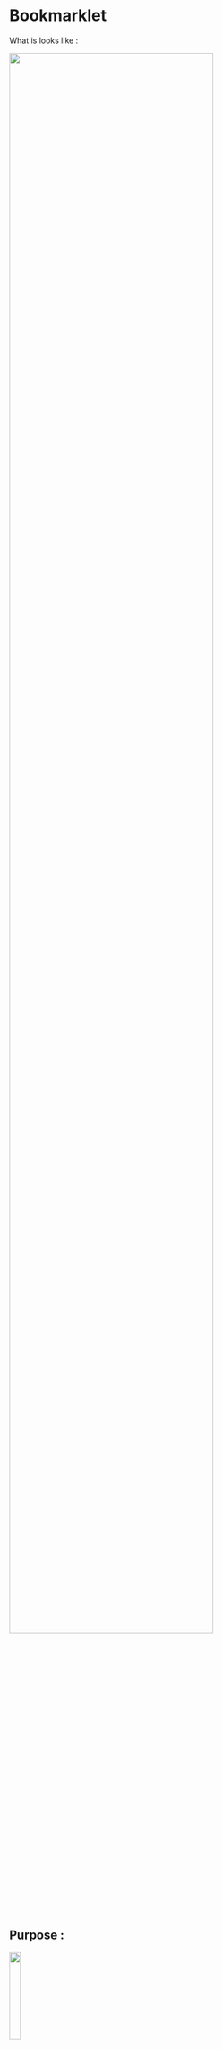 # Bookmarklet

What is looks like : 

<img src="https://nicocouz.github.io/Bookmarklet/img/readme.jpeg" width="85%">

<br>

## Purpose : 

<img src="https://nicocouz.github.io/Bookmarklet/img/tms.png" width="20%">


- [x] Get the site(s) ID(s)
- [x] Get the container(s) ID(s) + Version(s) called (with href link to the TagCommander deploy tab)
- [x] Get the tag(s) triggered (with href link to the TagCommander Tag)

<br>

<img src="https://nicocouz.github.io/Bookmarklet/img/trustco.png" width="20%">

- [x] Get the Privacy ID + Version called (with href link to the TrustCommander deploy tab)


<br>


## How to install : 


> On any website, drag the url in your bookmarklets : 
<br>

<img src="https://nicocouz.github.io/Bookmarklet/img/use1.jpeg" width="40%">
<br>

> Right click on the new bookmarklet, modify the name of it & then add the following code within the URL entry : 

<img src="https://nicocouz.github.io/Bookmarklet/img/use3.jpeg" width="40%">

<br>

`javascript:!function(){if(null===document.querySelector("#myModal")){let e=document.createElement("link");e.href="https://nicocouz.github.io/Bookmarklet/style.css",e.id="Bookmarklet_style",e.rel="stylesheet",e.type="text/css",document.head.appendChild(e);let t=document.createElement("script");t.src="https://nicocouz.github.io/Bookmarklet/main.js",t.id="Bookmarklet_main",document.body.appendChild(t)}else document.getElementById("myModal").remove(),document.getElementById("Bookmarklet_main").remove(),document.getElementById("Bookmarklet_style").remove()}();`


<br>
<br>


***This is a beta test, the bookmarklet might inherit from the CSS website you test it with, but technically it works!***	

<br>

:+1: Any Pull Request is welcome !! Pull Requesting is caring !! :+1:

<br>
<br>



Coming soon : 

- [] Datalayer ?
- [] Events ?

**Difficult to say, sky is the limit !**
